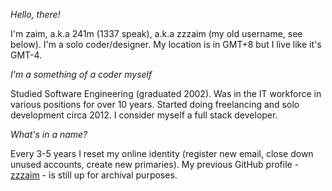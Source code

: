 *Hello, there!*

I'm zaim, a.k.a 241m (1337 speak), a.k.a zzzaim (my old username, see below).
I'm a solo coder/designer. My location is in GMT+8 but I live like it's GMT-4.

*I'm a something of a coder myself*

Studied Software Engineering (graduated 2002). Was in the IT workforce in
various positions for over 10 years. Started doing freelancing and solo
development circa 2012. I consider myself a full stack developer.

*What's in a name?*

Every 3-5 years I reset my online identity (register new email, close down
unused accounts, create new primaries). My previous GitHub profile -
[zzzaim](https://github.com/zzzaim) - is still up for archival purposes.
